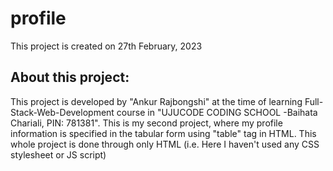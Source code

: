 # profile
This project is created on 27th February, 2023

About this project:
-------------------
This project is developed by "Ankur Rajbongshi" at the time of learning Full-Stack-Web-Development course in "UJUCODE CODING SCHOOL -Baihata Chariali, PIN: 781381".
This is my second project, where my profile information is specified in the tabular form using "table" tag in HTML. This whole
project is done through only HTML (i.e. Here I haven't used any CSS stylesheet or JS script)
